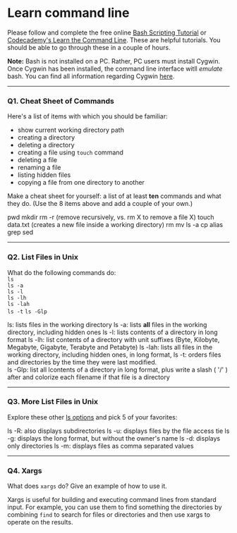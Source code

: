# Learn command line

Please follow and complete the free online [Bash Scripting Tutorial](https://ryanstutorials.net/bash-scripting-tutorial/) or [Codecademy's Learn the Command Line](https://www.codecademy.com/learn/learn-the-command-line). These are helpful tutorials. You should be able to go through these in a couple of hours.

**Note:** Bash is not installed on a PC. Rather, PC users must install Cygwin. Once Cygwin has been installed, the command line interface witll _emulate_ bash. You can find all information regarding Cygwin [here](https://www.cygwin.com/).

---

### Q1.  Cheat Sheet of Commands  

Here's a list of items with which you should be familiar:  
* show current working directory path
* creating a directory
* deleting a directory
* creating a file using `touch` command
* deleting a file
* renaming a file
* listing hidden files
* copying a file from one directory to another

Make a cheat sheet for yourself: a list of at least **ten** commands and what they do.  (Use the 8 items above and add a couple of your own.)  

> >
pwd
mkdir
rm -r (remove recursively, vs. rm X to remove a file X)
touch data.txt (creates a new file inside a working directory)
rm
mv
ls -a
cp
alias
grep
sed

---

### Q2.  List Files in Unix   

What do the following commands do:  
`ls`  
`ls -a`  
`ls -l`  
`ls -lh`  
`ls -lah`  
`ls -t`
`ls -Glp`  

> > 
ls: lists files in the working directory 
ls -a: lists **all** files in the working directory, including hidden ones
ls -l: lists contents of a directory in long format 
ls -lh: list contents of a directory with unit suffixes (Byte, Kilobyte, Megabyte, Gigabyte, Terabyte and Petabyte)
ls -lah: lists all files in the working directory, including hidden ones, in long format, 
ls -t: orders files and directories by the time they were last modified.  
ls -Glp: list all lcontents of a directory in long format, plus write a slash ( '/' ) after and colorize each filename if that file is a directory

---

### Q3.  More List Files in Unix  

Explore these other [ls options](http://www.techonthenet.com/unix/basic/ls.php) and pick 5 of your favorites:

> > 
ls -R: also displays subdirectories
ls -u: displays files by the file access tie
ls -g: displays the long format, but without the owner's name
ls -d: displays only directories
ls -m: displays files as comma separated values

---

### Q4.  Xargs   

What does `xargs` do? Give an example of how to use it.

> >
Xargs is useful for building and executing command lines from standard input. For example, you can use them to find something the directories by combining `find` to search for files or directories and then use xargs to operate on the results.


 

